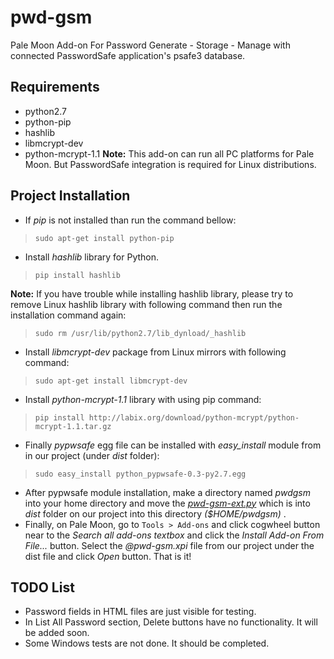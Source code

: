 # pwd-gsm
Pale Moon Add-on For Password Generate - Storage - Manage with connected PasswordSafe application's psafe3 database.
## Requirements
 - python2.7
 - python-pip
 - hashlib
 - libmcrypt-dev
 - python-mcrypt-1.1
**Note:** This add-on can run all PC platforms for Pale Moon. But PasswordSafe integration is required for Linux distributions.

## Project Installation

 - If *pip* is not installed than run the command bellow:
> `sudo apt-get install python-pip`
 - Install *hashlib* library for Python.
> `pip install hashlib`

**Note:** If you have trouble while installing hashlib library, please try to remove Linux hashlib library with following command then run the installation command again:
> `sudo rm /usr/lib/python2.7/lib_dynload/_hashlib`
 - Install *libmcrypt-dev* package from Linux mirrors with following command:
> `sudo apt-get install libmcrypt-dev`
 - Install *python-mcrypt-1.1* library with using pip command:
> `pip install http://labix.org/download/python-mcrypt/python-mcrypt-1.1.tar.gz`
 - Finally *pypwsafe* egg file can be installed with *easy_install* module from in our project (under *dist* folder):
> `sudo easy_install python_pypwsafe-0.3-py2.7.egg`
 - After pypwsafe module installation, make a directory named *pwdgsm* into your home directory and  move the *[pwd-gsm-ext.py](https://github.com/gorgunh/pwd-gsm/blob/master/pwd-gsm-ext/pwd-gsm-ext.py)* which is into *dist* folder on our project into this directory *($HOME/pwdgsm)* .
 - Finally, on Pale Moon, go to `Tools > Add-ons` and click cogwheel button near to the *Search all add-ons textbox* and click the *Install Add-on From File...* button. Select the *@pwd-gsm.xpi* file from our project under the dist file and click *Open* button. That is it!
## TODO List
 - Password fields in HTML files are just visible for testing.
 - In List All Password section, Delete buttons have no functionality. It will be added soon.
 - Some Windows tests are not done. It should be completed.
